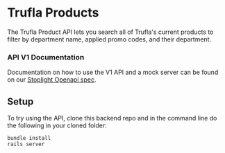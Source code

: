 # Trufla Products
The Trufla Product API lets you search all of Trufla's current products to filter by department name, applied promo codes, and their department.

### API V1 Documentation
Documentation on how to use the V1 API and a mock server can be found on our [Stoplight Openapi spec](https://stoplight.io/p/docs/gh/brandonjmckay/trufla_bm_backend/reference/Trufla-Product-API.v1.yaml?group=master).

## Setup
To try using the API, clone this backend repo and in the command line do the following in your cloned folder:

```shell
bundle install
rails server
```
